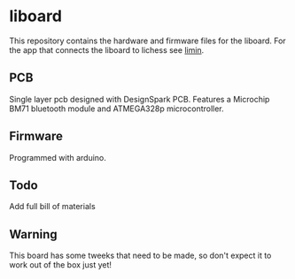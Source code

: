# liboard
This repository contains the hardware and firmware files for the liboard.
For the app that connects the liboard to lichess see [limin](https://github.com/LanyonConrad/limin/).

## PCB
Single layer pcb designed with DesignSpark PCB. Features a Microchip BM71 bluetooth module and ATMEGA328p microcontroller.

## Firmware
Programmed with arduino.

## Todo
Add full bill of materials

## Warning
This board has some tweeks that need to be made, so don't expect it to work out of the box just yet!
